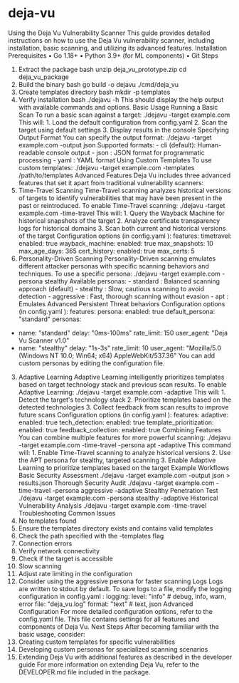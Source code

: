 # deja-vu
Using the Deja Vu Vulnerability Scanner
This guide provides detailed instructions on how to use the Deja Vu vulnerability
scanner, including installation, basic scanning, and utilizing its advanced features.
Installation
Prerequisites
• Go 1.18+
• Python 3.9+ (for ML components)
• Git
Steps
1. Extract the package bash unzip deja_vu_prototype.zip cd deja_vu_package
2. Build the binary bash go build -o dejavu ./cmd/deja_vu
3. Create templates directory bash mkdir -p templates
4. Verify installation bash ./dejavu -h This should display the help output with
available commands and options.
Basic Usage
Running a Basic Scan
To run a basic scan against a target:
./dejavu -target example.com
This will: 1. Load the default configuration from config.yaml 2. Scan the target using
default settings 3. Display results in the console
Specifying Output Format
You can specify the output format:
./dejavu -target example.com -output json
Supported formats: - cli (default): Human-readable console output - json : JSON format
for programmatic processing - yaml : YAML format
Using Custom Templates
To use custom templates:
./dejavu -target example.com -templates /path/to/templates
Advanced Features
Deja Vu includes three advanced features that set it apart from traditional vulnerability
scanners:
1. Time-Travel Scanning
Time-Travel scanning analyzes historical versions of targets to identify vulnerabilities
that may have been present in the past or reintroduced.
To enable Time-Travel scanning:
./dejavu -target example.com -time-travel
This will: 1. Query the Wayback Machine for historical snapshots of the target 2. Analyze
certificate transparency logs for historical domains 3. Scan both current and historical
versions of the target
Configuration options (in config.yaml ):
features:
timetravel:
enabled: true
wayback_machine:
enabled: true
max_snapshots: 10
max_age_days: 365
cert_history:
enabled: true
max_certs: 5
2. Personality-Driven Scanning
Personality-Driven scanning emulates different attacker personas with specific scanning
behaviors and techniques.
To use a specific persona:
./dejavu -target example.com -persona stealthy
Available personas: - standard : Balanced scanning approach (default) - stealthy : Slow,
cautious scanning to avoid detection - aggressive : Fast, thorough scanning without
evasion - apt : Emulates Advanced Persistent Threat behaviors
Configuration options (in config.yaml ):
features:
persona:
enabled: true
default_persona: "standard"
personas:
- name: "standard"
delay: "0ms-100ms"
rate_limit: 150
user_agent: "Deja Vu Scanner v1.0"
- name: "stealthy"
delay: "1s-3s"
rate_limit: 10
user_agent: "Mozilla/5.0 (Windows NT 10.0; Win64; x64) AppleWebKit/537.36"
You can add custom personas by editing the configuration file.
3. Adaptive Learning
Adaptive Learning intelligently prioritizes templates based on target technology stack
and previous scan results.
To enable Adaptive Learning:
./dejavu -target example.com -adaptive
This will: 1. Detect the target's technology stack 2. Prioritize templates based on the
detected technologies 3. Collect feedback from scan results to improve future scans
Configuration options (in config.yaml ):
features:
adaptive:
enabled: true
tech_detection:
enabled: true
template_prioritization:
enabled: true
feedback_collection:
enabled: true
Combining Features
You can combine multiple features for more powerful scanning:
./dejavu -target example.com -time-travel -persona apt -adaptive
This command will: 1. Enable Time-Travel scanning to analyze historical versions 2. Use
the APT persona for stealthy, targeted scanning 3. Enable Adaptive Learning to prioritize
templates based on the target
Example Workflows
Basic Security Assessment
./dejavu -target example.com -output json > results.json
Thorough Security Audit
./dejavu -target example.com -time-travel -persona aggressive -adaptive
Stealthy Penetration Test
./dejavu -target example.com -persona stealthy -adaptive
Historical Vulnerability Analysis
./dejavu -target example.com -time-travel
Troubleshooting
Common Issues
1. No templates found
2. Ensure the templates directory exists and contains valid templates
3. Check the path specified with the -templates flag
4. Connection errors
5. Verify network connectivity
6. Check if the target is accessible
7. Slow scanning
8. Adjust rate limiting in the configuration
9. Consider using the aggressive persona for faster scanning
Logs
Logs are written to stdout by default. To save logs to a file, modify the logging
configuration in config.yaml :
logging:
level: "info" # debug, info, warn, error
file: "deja_vu.log"
format: "text" # text, json
Advanced Configuration
For more detailed configuration options, refer to the config.yaml file. This file contains
settings for all features and components of Deja Vu.
Next Steps
After becoming familiar with the basic usage, consider:
1. Creating custom templates for specific vulnerabilities
2. Developing custom personas for specialized scanning scenarios
3. Extending Deja Vu with additional features as described in the developer guide
For more information on extending Deja Vu, refer to the DEVELOPER.md file included in
the package.
